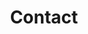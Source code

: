 ---
title: "Contact"

contact:
  title: "Contact Qurno"
  content: "I'm here to help and answer any question you might have. I look forward to hearing from you"

  # contact info
  contact_info_title: "Hate forms? <br> Write an email or make a call"
  email_address: "contact@qurno.com"
  phone_number: "+98 02 296 4902"
---